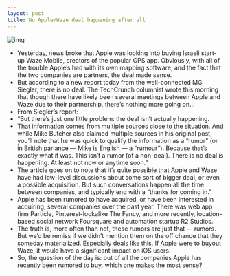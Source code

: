 ```yaml
---
layout: post
title: No Apple/Waze deal happening after all
---
```

![img](http://media.idownloadblog.com/wp-content/uploads/2012/02/waze.jpg)
* Yesterday, news broke that Apple was looking into buying Israeli start-up Waze Mobile, creators of the popular GPS app. Obviously, with all of the trouble Apple’s had with its own mapping software, and the fact that the two companies are partners, the deal made sense.
* But according to a new report today from the well-connected MG Siegler, there is no deal. The TechCrunch columnist wrote this morning that though there have likely been several meetings between Apple and Waze due to their partnership, there’s nothing more going on…
* From Siegler’s report:
* “But there’s just one little problem: the deal isn’t actually happening.
* That information comes from multiple sources close to the situation. And while Mike Butcher also claimed multiple sources in his original post, you’ll note that he was quick to qualify the information as a “rumor” (or in British parlance — Mike is English — a “rumour”). Because that’s exactly what it was. This isn’t a rumor (of a non-deal). There is no deal is happening. At least not now or anytime soon.”
* The article goes on to note that it’s quite possible that Apple and Waze have had low-level discussions about some sort of bigger deal, or even a possible acquisition. But such conversations happen all the time between companies, and typically end with a “thanks for coming in.”
* Apple has been rumored to have acquired, or have been interested in acquiring, several companies over the past year. There was web app firm Particle, Pinterest-lookalike The Fancy, and more recently, location-based social network Foursquare and automation startup R2 Studios.
* The truth is, more often than not, these rumors are just that — rumors. But we’d be remiss if we didn’t mention them on the off chance that they someday materialized. Especially deals like this. If Apple were to buyout Waze, it would have a significant impact on iOS users.
* So, the question of the day is: out of all the companies Apple has recently been rumored to buy, which one makes the most sense?

